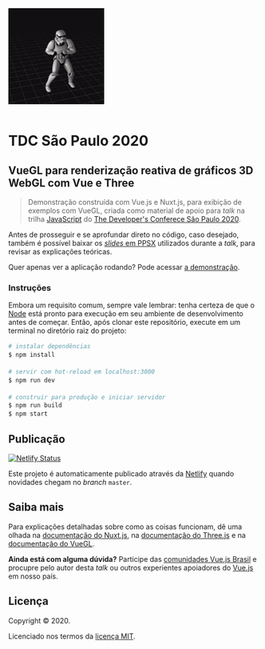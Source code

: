 <img src="./static/stormtrooper.gif" alt="Stormtrooper em 3D dançando" width="192" style="margin-bottom: 1em" />

# TDC São Paulo 2020

## VueGL para renderização reativa de gráficos 3D WebGL com Vue e Three

> Demonstração construída com Vue.js e Nuxt.js, para exibição de exemplos com VueGL, criada como material de apoio para _talk_ na trilha [JavaScript](https://thedevconf.com/tdc/2020/sampaonline/trilha-javascript) do [The Developer's Conferece São Paulo 2020](https://thedevconf.com/tdc/2020/sampaonline/).

Antes de prosseguir e se aprofundar direto no código, caso desejado, também é possível baixar os [_slides_ em PPSX](./static/talk.ppsx) utilizados durante a _talk_, para revisar as explicações teóricas.

Quer apenas ver a aplicação rodando? Pode acessar [a demonstração](https://tdcsp2020-vuegl.netlify.app/).

### Instruções

Embora um requisito comum, sempre vale lembrar: tenha certeza de que o [Node](https://nodejs.org/) está pronto para execução em seu ambiente de desenvolvimento antes de começar. Então, após clonar este repositório, execute em um terminal no diretório raiz do projeto:

``` bash
# instalar dependências
$ npm install

# servir com hot-reload em localhost:3000
$ npm run dev

# construir para produção e iniciar servidor
$ npm run build
$ npm start
```

## Publicação

[![Netlify Status](https://api.netlify.com/api/v1/badges/6eab7883-6e97-40c0-9997-b0515cd84710/deploy-status)](https://app.netlify.com/sites/tdcsp2020-vuegl/deploys)

Este projeto é automaticamente publicado através da [Netlify](https://netlifly.com) quando novidades chegam no _branch_ `master`.

## Saiba mais

Para explicações detalhadas sobre como as coisas funcionam, dê uma olhada na [documentação do Nuxt.js](https://nuxtjs.org), na [documentação do Three.js](https://threejs.org/docs/) e na [documentação do VueGL](https://vue-gl.github.io/guide/).

**Ainda está com alguma dúvida?** Participe das [comunidades Vue.js Brasil](https://github.com/vuejs-br/comunidades) e procupre pelo autor desta _talk_ ou outros experientes apoiadores do [Vue.js](https://br.vuejs.org/) em nosso país.

## Licença

Copyright &copy; 2020.

Licenciado nos termos da [licença MIT](LICENSE).
